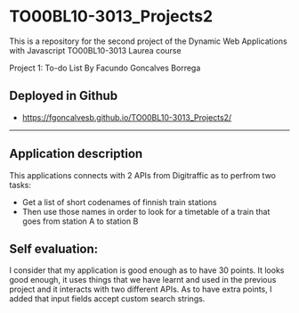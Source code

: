# TO00BL10-3013_Projects2
This is a repository for the second project of the Dynamic Web Applications with Javascript TO00BL10-3013 Laurea course

Project 1: To-do List
By Facundo Goncalves Borrega

## Deployed in Github
- https://fgoncalvesb.github.io/TO00BL10-3013_Projects2/

---

## Application description

This applications connects with 2 APIs from Digitraffic as to perfrom two tasks:

 - Get a list of short codenames of finnish train stations
 - Then use those names in order to look for a timetable of a train that goes from station A to station B
 
## Self evaluation:

I consider that my application is good enough as to have 30 points. It looks good enough, it uses things that we have learnt and used in the previous project and it interacts with two different APIs. As to have extra points, I added that input fields accept custom search strings.
